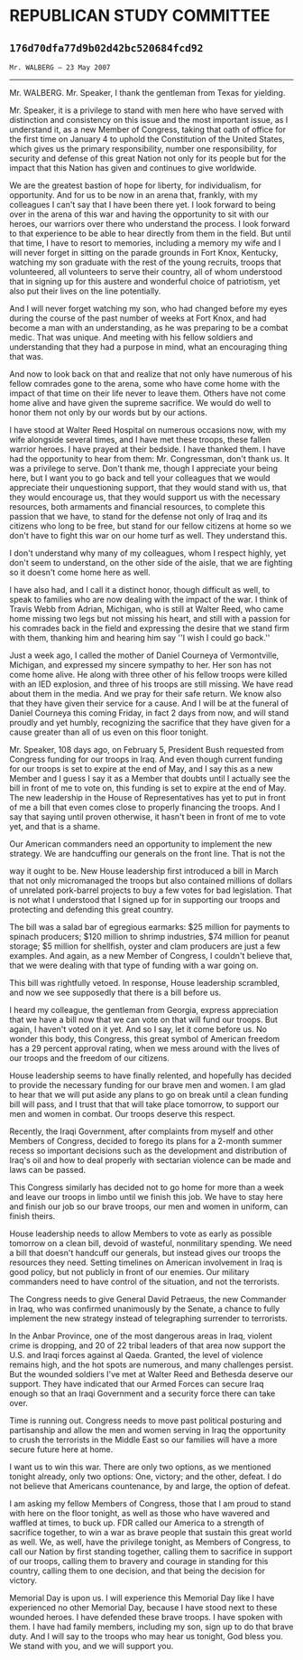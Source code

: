 # REPUBLICAN STUDY COMMITTEE
## `176d70dfa77d9b02d42bc520684fcd92`
`Mr. WALBERG — 23 May 2007`

---


Mr. WALBERG. Mr. Speaker, I thank the gentleman from Texas for 
yielding.

Mr. Speaker, it is a privilege to stand with men here who have served 
with distinction and consistency on this issue and the most important 
issue, as I understand it, as a new Member of Congress, taking that 
oath of office for the first time on January 4 to uphold the 
Constitution of the United States, which gives us the primary 
responsibility, number one responsibility, for security and defense of 
this great Nation not only for its people but for the impact that this 
Nation has given and continues to give worldwide.

We are the greatest bastion of hope for liberty, for individualism, 
for opportunity. And for us to be now in an arena that, frankly, with 
my colleagues I can't say that I have been there yet. I look forward to 
being over in the arena of this war and having the opportunity to sit 
with our heroes, our warriors over there who understand the process. I 
look forward to that experience to be able to hear directly from them 
in the field. But until that time, I have to resort to memories, 
including a memory my wife and I will never forget in sitting on the 
parade grounds in Fort Knox, Kentucky, watching my son graduate with 
the rest of the young recruits, troops that volunteered, all volunteers 
to serve their country, all of whom understood that in signing up for 
this austere and wonderful choice of patriotism, yet also put their 
lives on the line potentially.

And I will never forget watching my son, who had changed before my 
eyes during the course of the past number of weeks at Fort Knox, and 
had become a man with an understanding, as he was preparing to be a 
combat medic. That was unique. And meeting with his fellow soldiers and 
understanding that they had a purpose in mind, what an encouraging 
thing that was.


And now to look back on that and realize that not only have numerous 
of his fellow comrades gone to the arena, some who have come home with 
the impact of that time on their life never to leave them. Others have 
not come home alive and have given the supreme sacrifice. We would do 
well to honor them not only by our words but by our actions.

I have stood at Walter Reed Hospital on numerous occasions now, with 
my wife alongside several times, and I have met these troops, these 
fallen warrior heroes. I have prayed at their bedside. I have thanked 
them. I have had the opportunity to hear from them: Mr. Congressman, 
don't thank us. It was a privilege to serve. Don't thank me, though I 
appreciate your being here, but I want you to go back and tell your 
colleagues that we would appreciate their unquestioning support, that 
they would stand with us, that they would encourage us, that they would 
support us with the necessary resources, both armaments and financial 
resources, to complete this passion that we have, to stand for the 
defense not only of Iraq and its citizens who long to be free, but 
stand for our fellow citizens at home so we don't have to fight this 
war on our home turf as well. They understand this.

I don't understand why many of my colleagues, whom I respect highly, 
yet don't seem to understand, on the other side of the aisle, that we 
are fighting so it doesn't come home here as well.

I have also had, and I call it a distinct honor, though difficult as 
well, to speak to families who are now dealing with the impact of the 
war. I think of Travis Webb from Adrian, Michigan, who is still at 
Walter Reed, who came home missing two legs but not missing his heart, 
and still with a passion for his comrades back in the field and 
expressing the desire that we stand firm with them, thanking him and 
hearing him say ''I wish I could go back.''

Just a week ago, I called the mother of Daniel Courneya of 
Vermontville, Michigan, and expressed my sincere sympathy to her. Her 
son has not come home alive. He along with three other of his fellow 
troops were killed with an IED explosion, and three of his troops are 
still missing. We have read about them in the media. And we pray for 
their safe return. We know also that they have given their service for 
a cause. And I will be at the funeral of Daniel Courneya this coming 
Friday, in fact 2 days from now, and will stand proudly and yet humbly, 
recognizing the sacrifice that they have given for a cause greater than 
all of us even on this floor tonight.

Mr. Speaker, 108 days ago, on February 5, President Bush requested 
from Congress funding for our troops in Iraq. And even though current 
funding for our troops is set to expire at the end of May, and I say 
this as a new Member and I guess I say it as a Member that doubts until 
I actually see the bill in front of me to vote on, this funding is set 
to expire at the end of May. The new leadership in the House of 
Representatives has yet to put in front of me a bill that even comes 
close to properly financing the troops. And I say that saying until 
proven otherwise, it hasn't been in front of me to vote yet, and that 
is a shame.

Our American commanders need an opportunity to implement the new 
strategy. We are handcuffing our generals on the front line. That is 
not the


way it ought to be. New House leadership first introduced a bill in 
March that not only micromanaged the troops but also contained millions 
of dollars of unrelated pork-barrel projects to buy a few votes for bad 
legislation. That is not what I understood that I signed up for in 
supporting our troops and protecting and defending this great country.



The bill was a salad bar of egregious earmarks: $25 million for 
payments to spinach producers; $120 million to shrimp industries, $74 
million for peanut storage; $5 million for shellfish, oyster and clam 
producers are just a few examples. And again, as a new Member of 
Congress, I couldn't believe that, that we were dealing with that type 
of funding with a war going on.

This bill was rightfully vetoed. In response, House leadership 
scrambled, and now we see supposedly that there is a bill before us.

I heard my colleague, the gentleman from Georgia, express 
appreciation that we have a bill now that we can vote on that will fund 
our troops. But again, I haven't voted on it yet. And so I say, let it 
come before us. No wonder this body, this Congress, this great symbol 
of American freedom has a 29 percent approval rating, when we mess 
around with the lives of our troops and the freedom of our citizens.

House leadership seems to have finally relented, and hopefully has 
decided to provide the necessary funding for our brave men and women. I 
am glad to hear that we will put aside any plans to go on break until a 
clean funding bill will pass, and I trust that that will take place 
tomorrow, to support our men and women in combat. Our troops deserve 
this respect.

Recently, the Iraqi Government, after complaints from myself and 
other Members of Congress, decided to forego its plans for a 2-month 
summer recess so important decisions such as the development and 
distribution of Iraq's oil and how to deal properly with sectarian 
violence can be made and laws can be passed.

This Congress similarly has decided not to go home for more than a 
week and leave our troops in limbo until we finish this job. We have to 
stay here and finish our job so our brave troops, our men and women in 
uniform, can finish theirs.

House leadership needs to allow Members to vote as early as possible 
tomorrow on a clean bill, devoid of wasteful, nonmilitary spending. We 
need a bill that doesn't handcuff our generals, but instead gives our 
troops the resources they need. Setting timelines on American 
involvement in Iraq is good policy, but not publicly in front of our 
enemies. Our military commanders need to have control of the situation, 
and not the terrorists.

The Congress needs to give General David Petraeus, the new Commander 
in Iraq, who was confirmed unanimously by the Senate, a chance to fully 
implement the new strategy instead of telegraphing surrender to 
terrorists.

In the Anbar Province, one of the most dangerous areas in Iraq, 
violent crime is dropping, and 20 of 22 tribal leaders of that area now 
support the U.S. and Iraqi forces against al Qaeda. Granted, the level 
of violence remains high, and the hot spots are numerous, and many 
challenges persist. But the wounded soldiers I've met at Walter Reed 
and Bethesda deserve our support. They have indicated that our Armed 
Forces can secure Iraq enough so that an Iraqi Government and a 
security force there can take over.

Time is running out. Congress needs to move past political posturing 
and partisanship and allow the men and women serving in Iraq the 
opportunity to crush the terrorists in the Middle East so our families 
will have a more secure future here at home.

I want us to win this war. There are only two options, as we 
mentioned tonight already, only two options: One, victory; and the 
other, defeat. I do not believe that Americans countenance, by and 
large, the option of defeat.

I am asking my fellow Members of Congress, those that I am proud to 
stand with here on the floor tonight, as well as those who have wavered 
and waffled at times, to buck up. FDR called our America to a strength 
of sacrifice together, to win a war as brave people that sustain this 
great world as well. We, as well, have the privilege tonight, as 
Members of Congress, to call our Nation by first standing together, 
calling them to sacrifice in support of our troops, calling them to 
bravery and courage in standing for this country, calling them to one 
decision, and that being the decision for victory.

Memorial Day is upon us. I will experience this Memorial Day like I 
have experienced no other Memorial Day, because I have stood next to 
these wounded heroes. I have defended these brave troops. I have spoken 
with them. I have had family members, including my son, sign up to do 
that brave duty. And I will say to the troops who may hear us tonight, 
God bless you. We stand with you, and we will support you.